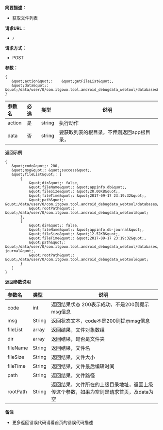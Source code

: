 **简要描述：**

- 获取文件列表

**请求URL：**
- ` / `

**请求方式：**
- POST

**参数：**

 ```
{
    &quot;action&quot;:    &quot;getFileList&quot;,
    &quot;data&quot;:    &quot;/data/user/0/com.itgowo.tool.android_debugdata_webtool/databases&quot;
}

 ```

|参数名|必选|类型|说明|
|:----    |:---|:----- |-----   |
|action |是  |string |执行动作|
|data |否  |string | 要获取列表的根目录，不传则返回app根目录，    |

 **返回示例**

 ```
{
    &quot;code&quot;: 200,
    &quot;msg&quot;: &quot;success&quot;,
    &quot;fileList&quot;: [
        {
            &quot;dir&quot;: false,
            &quot;fileName&quot;: &quot;appinfo.db&quot;,
            &quot;fileSize&quot;: &quot;20.00KB&quot;,
            &quot;fileTime&quot;: &quot;2017-09-17 23:19:32&quot;,
            &quot;path&quot;: &quot;/data/user/0/com.itgowo.tool.android_debugdata_webtool/databases/appinfo.db&quot;,
            &quot;rootPath&quot;: &quot;/data/user/0/com.itgowo.tool.android_debugdata_webtool&quot;
        },
        {
            &quot;dir&quot;: false,
            &quot;fileName&quot;: &quot;appinfo.db-journal&quot;,
            &quot;fileSize&quot;: &quot;12.52KB&quot;,
            &quot;fileTime&quot;: &quot;2017-09-17 23:19:32&quot;,
            &quot;path&quot;: &quot;/data/user/0/com.itgowo.tool.android_debugdata_webtool/databases/appinfo.db-journal&quot;,
            &quot;rootPath&quot;: &quot;/data/user/0/com.itgowo.tool.android_debugdata_webtool&quot;
        }
    ]
}

 ```


 **返回参数说明**

|参数名|类型|说明|
|:-----  |:-----|-----                           |
|code |int   |返回结果状态 200表示成功，不是200则提示msg信息  |
|msg |String   |返回状态文本，code不是200则提示msg信息  |
|fileList |array   |返回结果，文件对象数组  |
|dir |array   |返回结果，是否是文件夹  |
|fileName |String   |返回结果，文件名  |
|fileSize |String   |返回结果，文件大小  |
|fileTime |String   |返回结果，文件最后编辑时间  |
|path |String   |返回结果，文件路径  |
|rootPath |String   |返回结果，文件所在的上级目录地址，返回上级传这个参数，如果为空则是请求首页，及data为空  |


 **备注**

- 更多返回错误代码请看首页的错误代码描述


